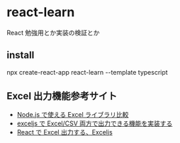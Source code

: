 # react-learn

React 勉強用とか実装の検証とか

## install

npx create-react-app react-learn --template typescript

## Excel 出力機能参考サイト

- [Node.js で使える Excel ライブラリ比較](https://qiita.com/nakahara-d/items/2506f90ce8081445b509)
- [exceljs で Excel/CSV 両方で出力できる機能を実装する](https://dezanari.com/exceljs-xlsx-csv/)
- [React で Excel 出力する、Exceljs](https://zenn.dev/knaka0209/books/309e88eb52352b/viewer/9b053f)
